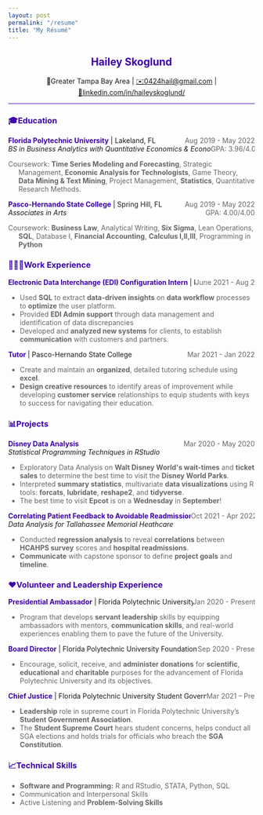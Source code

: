 ```yaml
---
layout: post
permalink: "/resume"
title: "My Résumé"
---
```


<style>
    .noBorder { border:none !important; }
    .container { display: flex; }
    .column {
        flex: 1;
        white-space: nowrap;
    }
</style>

<center><h2 style="color:#3D03AA">Hailey Skoglund</h2></center>

<center>
    📍Greater Tampa Bay Area |
    <a href="mailto:0424hail@gmail.com">✉️0424hail@gmail.com</a> |
    <a href="https://www.linkedin.com/in/haileyskoglund/">🔗linkedin.com/in/haileyskoglund/</a>
</center>

<hr style="background-color:#3D03AA">

<h3 style="color:#3D03AA">🎓Education</h3>

<div class="container">
   <div class="column column-one" style="text-align: left;"><b style="color:#3D03AA">Florida Polytechnic University</b> | Lakeland, FL</div>
   <div class="column column-two" style="text-align: right;font-size: 14px; color:#666666;">Aug 2019 - May 2022</div>
</div>
<div class="container">
   <div class="column column-one" style="text-align: left;">
    <em>BS in Business Analytics with Quantitative Economics & Econometrics</em>
</div>
   <div class="column column-two" style="text-align: right;font-size: 14px;color:#666666;">GPA: 3.96/4.00</div>
</div>

<p style="font-size: 14px; color:#666666;text-indent: -1.5em; padding-left: 1.5em;">Coursework:
    <b>Time Series Modeling and Forecasting</b>,
    Strategic Management,
    <b>Economic Analysis for Technologists</b>,
    Game Theory,
    <b>Data Mining & Text Mining</b>,
    Project Management,
    <b>Statistics</b>,
    Quantitative Research Methods.
</p>

<div class="container">
   <div class="column column-one" style="text-align: left;"><b style="color:#3D03AA">Pasco-Hernando State College</b> | Spring Hill, FL</div>
   <div class="column column-two" style="text-align: right;font-size: 14px; color:#666666;">Aug 2019 - May 2022</div>
</div>
<div class="container">
   <div class="column column-one" style="text-align: left;">
    <em>Associates in Arts</em>
</div>
   <div class="column column-two" style="text-align: right;font-size: 14px; color:#666666;">GPA: 4.00/4.00</div>
</div>


<p style="font-size: 14px; color:#666666;text-indent: -1.5em; padding-left: 1.5em;">Coursework:
    <b>Business Law</b>,
    Analytical Writing,
    <b>Six Sigma</b>,
    Lean Operations,
    <b>SQL</b>,
    Database I,
    <b>Financial Accounting</b>,
    <b>Calculus I,II,III</b>,
    Programming in <b>Python</b>
</p>


<h3 style="color:#3D03AA">👩🏼‍💻Work Experience</h3>

<!--
<div class="container" style="font-size: 14px;">
   <div class="column column-one" style="text-align: left;"><b style="color:#3D03AA">Pricing Analytics and Revenue Management Intern</b> | The Walt Disney Company</div>
   <div class="column column-two" style="text-align: right;">Jan 2022 - Jun 2022</div>
</div>

<ul style="font-size: 14px;">
    <li>🤷🏼‍♀️</li>
    </ul>
-->

<div class="container">
   <div class="column column-one" style="text-align: left;"><b style="color:#3D03AA">Electronic Data Interchange (EDI) Configuration Intern </b> | PlanSource</div>
   <div class="column column-two" style="text-align: right;font-size: 14px; color:#666666;">June 2021 - Aug 2021</div>
</div>

<ul style="font-size: 14px; color:#666666;">
    <li>Used <b>SQL</b> to extract <b>data-driven insights</b> on <b>data workflow</b> processes to <b>optimize</b> the user platform.</li>
    <li>Provided <b>EDI Admin support</b> through data management and identification of data discrepancies</li>
    <li>Developed and <b>analyzed new systems</b> for clients, to establish <b>communication</b> with customers and partners.</li>
</ul>

<div class="container">
   <div class="column column-one" style="text-align: left;"><b style="color:#3D03AA">Tutor </b> | Pasco-Hernando State College</div>
   <div class="column column-two" style="text-align: right;font-size: 14px; color:#666666;">Mar 2021 - Jan 2022</div>
</div>

<ul style="font-size: 14px; color:#666666;">
    <li>Create and maintain an <b>organized</b>, detailed tutoring schedule using <b>excel</b>.</li>
    <li><b>Design creative resources</b> to identify areas of improvement while developing <b>customer service</b> relationships to equip students with keys to success for navigating their education.</li>
    </ul>


<h3 style="color:#3D03AA">📊Projects</h3>

<div class="container">
   <div class="column column-one" style="text-align: left;"><b style="color:#3D03AA">Disney Data Analysis</b></div>
   <div class="column column-two" style="text-align: right;font-size: 14px; color:#666666;">Mar 2020 - May 2020</div>
</div>

<div class="container">
   <div class="column column-one" style="text-align: left;">
    <em>Statistical Programming Techniques in RStudio</em>
</div>
</div>

<ul style="font-size: 14px; color:#666666;">
    <li>Exploratory Data Analysis on <b>Walt Disney World's wait-times</b> and <b>ticket sales</b> to determine the best time to visit the <b>Disney World Parks</b>.</li>
    <li>Interpreted <b>summary statistics</b>, multivariate <b>data visualizations</b> using R tools: <b>forcats</b>, <b>lubridate</b>, <b>reshape2</b>, and <b>tidyverse</b>.</li>
    <li>The best time to visit <b>Epcot</b> is on a <b>Wednesday</b> in <b>September</b>!</li>
</ul>

<div class="container">
   <div class="column column-one" style="text-align: left;"><b style="color:#3D03AA">Correlating Patient Feedback to Avoidable Readmissions</b></div>
   <div class="column column-two" style="text-align: right;font-size: 14px; color:#666666;">Oct 2021 - Apr 2022</div>
</div>

<div class="container">
   <div class="column column-one" style="text-align: left;">
    <em>Data Analysis for Tallahassee Memorial Heathcare</em>
</div>
</div>

<ul style="font-size: 14px; color:#666666;">
    <li>Conducted <b>regression analysis</b> to reveal <b>correlations</b> between <b>HCAHPS survey</b> scores and <b>hospital readmissions</b>.</li>
    <li><b>Communicate</b> with capstone sponsor to define <b>project goals</b> and <b>timeline</b>.</li>
</ul>

<!--<div class="container">
   <div class="column column-one" style="text-align: left;"><b style="color:#3D03AA">Time Series Modeling and Forecasting</b></div>
   <div class="column column-two" style="text-align: right;font-size: 14px; color:#666666;">Feb 2021 - April 2021</div>
</div>

<ul style="font-size: 14px; color:#666666;">
    <li>Data analysis to forecast the non-seasonally adjusted estimates of average
    weekly earnings and total employment for private employers for the metropolitan
    statistical area of Tallahassee, FL for March 2021.</li>
</ul>
-->

<h3 style="color:#3D03AA">♥Volunteer and Leadership Experience</h3>

<div class="container">
   <div class="column column-one" style="text-align: left;"><b style="color:#3D03AA">Presidential Ambassador</b> | Florida Polytechnic University</div>
   <div class="column column-two" style="text-align: right;font-size: 14px; color:#666666;">Jan 2020 - Present</div>
</div>
<ul style="font-size: 14px; color:#666666;">
    <li>Program that develops <b>servant leadership</b> skills by equipping ambassadors with mentors,
    <b>communication skills</b>, and real-world experiences enabling them to pave the future of the University.</li>
</ul>

<div class="container">
   <div class="column column-one" style="text-align: left;"><b style="color:#3D03AA">Board Director</b> | Florida Polytechnic University Foundation Board</div>
   <div class="column column-two" style="text-align: right;font-size: 14px; color:#666666;">Sep 2020 - Present</div>
</div>
<ul style="font-size: 14px; color:#666666;">
    <li>Encourage, solicit, receive, and <b>administer donations</b> for <b>scientific</b>, <b>educational</b> and <b>charitable</b> purposes for the
    advancement of Florida Polytechnic University and its objectives.</li>
</ul>

<div class="container">
   <div class="column column-one" style="text-align: left;"><b style="color:#3D03AA">Chief Justice</b> | Florida Polytechnic University Student Government Association</div>
   <div class="column column-two" style="text-align: right;font-size: 14px; color:#666666;">Mar 2021 – Present</div>
</div>
<ul style="font-size: 14px; color:#666666;">
    <li><b>Leadership</b> role in supreme court in Florida Polytechnic University’s <b>Student Government Association</b>.</li>
    <li>The <b>Student Supreme Court</b> hears student concerns, helps conduct all SGA elections and holds trials for officials who breach the <b>SGA Constitution</b>.</li>
</ul>

<h3 style="color:#3D03AA">📈Technical Skills</h3>

<ul style="font-size: 14px; color:#666666;">
    <li><b>Software and Programming:</b> R and RStudio, STATA, Python, SQL</li>
    <li>Communication and Interpersonal Skills</li>
    <li>Active Listening and <b>Problem-Solving Skills</b></li>
</ul>
